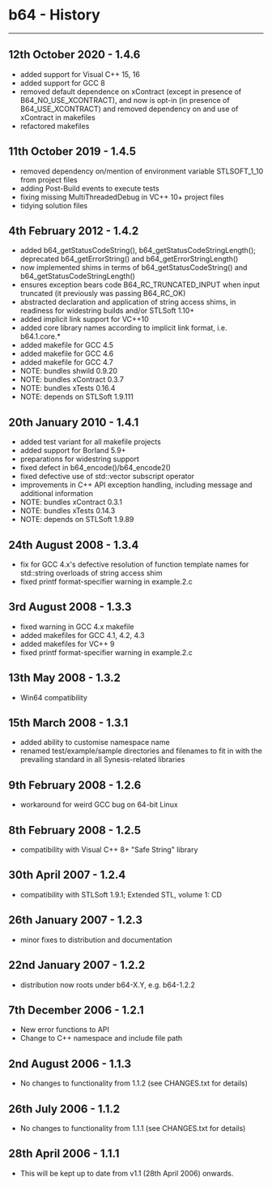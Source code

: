 # b64 - History


----


12th October 2020 - 1.4.6
-------------------------

 * added support for Visual C++ 15, 16
 * added support for GCC 8
 * removed default dependence on xContract (except in presence of B64_NO_USE_XCONTRACT), and now is opt-in (in presence of B64_USE_XCONTRACT) and removed dependency on and use of xContract in makefiles
 * refactored makefiles


11th October 2019 - 1.4.5
-------------------------

* removed dependency on/mention of environment variable STLSOFT_1_10 from project files
* adding Post-Build events to execute tests
* fixing missing <RuntimeLibrary>MultiThreadedDebug</RuntimeLibrary> in VC++ 10+ project files
* tidying solution files


4th February 2012 - 1.4.2
-------------------------

 * added b64_getStatusCodeString(), b64_getStatusCodeStringLength(); deprecated b64_getErrorString() and b64_getErrorStringLength()
 * now implemented shims in terms of b64_getStatusCodeString() and b64_getStatusCodeStringLength()
 * ensures exception bears code B64_RC_TRUNCATED_INPUT when input truncated (it previously was passing B64_RC_OK)
 * abstracted declaration and application of string access shims, in readiness for widestring builds and/or STLSoft 1.10+
 * added implicit link support for VC++10
 * added core library names according to implicit link format, i.e. b64.1.core.*
 * added makefile for GCC 4.5
 * added makefile for GCC 4.6
 * added makefile for GCC 4.7
 * NOTE: bundles shwild 0.9.20
 * NOTE: bundles xContract 0.3.7
 * NOTE: bundles xTests 0.16.4
 * NOTE: depends on STLSoft 1.9.111


20th January 2010 - 1.4.1
-------------------------

 * added test variant for all makefile projects
 * added support for Borland 5.9+
 * preparations for widestring support
 * fixed defect in b64_encode()/b64_encode2()
 * fixed defective use of std::vector subscript operator
 * improvements in C++ API exception handling, including message and additional information
 * NOTE: bundles xContract 0.3.1
 * NOTE: bundles xTests 0.14.3
 * NOTE: depends on STLSoft 1.9.89


24th August 2008 - 1.3.4
------------------------

 * fix for GCC 4.x's defective resolution of function template names for
   std::string overloads of string access shim
 * fixed printf format-specifier warning in example.2.c


3rd August 2008 - 1.3.3
-----------------------

 * fixed warning in GCC 4.x makefile
 * added makefiles for GCC 4.1, 4.2, 4.3
 * added makefiles for VC++ 9
 * fixed printf format-specifier warning in example.2.c


13th May 2008 - 1.3.2
---------------------

 * Win64 compatibility


15th March 2008 - 1.3.1
-----------------------

 * added ability to customise namespace name
 * renamed test/example/sample directories and filenames to fit in with the
   prevailing standard in all Synesis-related libraries


9th February 2008 - 1.2.6
-------------------------

 * workaround for weird GCC bug on 64-bit Linux


8th February 2008 - 1.2.5
-------------------------

 * compatibility with Visual C++ 8+ "Safe String" library


30th April 2007 - 1.2.4
-----------------------

 * compatibility with STLSoft 1.9.1; Extended STL, volume 1: CD


26th January 2007 - 1.2.3
-------------------------

 * minor fixes to distribution and documentation


22nd January 2007 - 1.2.2
-------------------------

 * distribution now roots under b64-X.Y, e.g. b64-1.2.2


7th December 2006 - 1.2.1
-------------------------

 * New error functions to API
 * Change to C++ namespace and include file path


2nd August 2006 - 1.1.3
------------------------------

 * No changes to functionality from 1.1.2
  (see CHANGES.txt for details)


26th July 2006 - 1.1.2
------------------------------

 * No changes to functionality from 1.1.1
  (see CHANGES.txt for details)


28th April 2006 - 1.1.1
-------------------------------

 * This will be kept up to date from v1.1 (28th April 2006) onwards.


<!-- ########################### end of file ########################### -->

